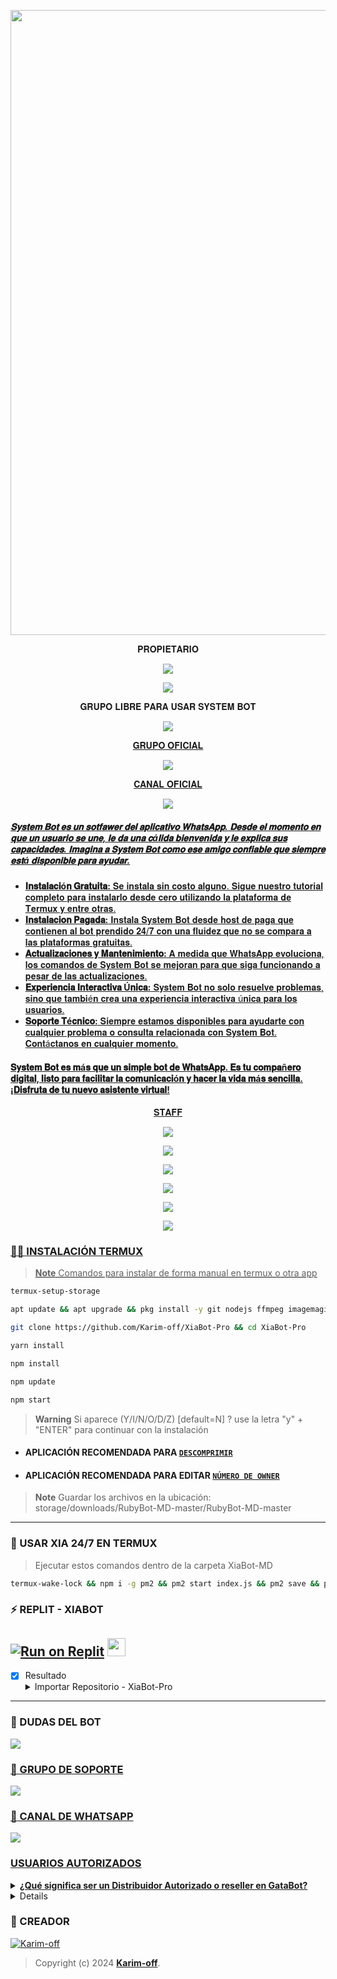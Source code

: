 <p align="center">
<img src="https://th.bing.com/th/id/OIG2.rNHuAZ.RP5bqEib_X_dj?pid=ImgGn" width="1000"/>
</p>

<p align="center">
 𝐏𝐑𝐎𝐏𝐈𝐄𝐓𝐀𝐑𝐈𝐎
</p>

<p align="center">
<a href="https://chat.whatsapp.com/LcFTUnvu0Tw1tCnA2ybdR6" target="blank"><img src="https://img.shields.io/badge/CREADOR_SYSTEM_BOT-25D366?style=for-the-badge&logo=whatsapp&logoColor=white" />
</p>

<p align="center">
<a href="http://www.instagram.com/boybenjx7" target="blank"><img src="https://img.shields.io/badge/Instagram-30302f?style=flat&logo=instagram" /></a>
</p>

<p align="center">
 𝐆𝐑𝐔𝐏𝐎 𝐋𝐈𝐁𝐑𝐄 𝐏𝐀𝐑𝐀 𝐔𝐒𝐀𝐑 𝐒𝐘𝐒𝐓𝐄𝐌 𝐁𝐎𝐓
</p>

<p align="center">
<a href="https://chat.whatsapp.com/LcFTUnvu0Tw1tCnA2ybdR6" target="blank"><img src="https://img.shields.io/badge/GRUPO_LIBRE_SISTEM_BOT-25D366?style=for-the-badge&logo=whatsapp&logoColor=white" />
</p>

<p align="center">
 𝐆𝐑𝐔𝐏𝐎 𝐎𝐅𝐈𝐂𝐈𝐀𝐋
</p>

<p align="center">
<a href="https://chat.whatsapp.com/LcFTUnvu0Tw1tCnA2ybdR6" target="blank"><img src="https://img.shields.io/badge/GRUPO_OFICIAL-25D366?style=for-the-badge&logo=whatsapp&logoColor=white" />
</p>

<p align="center">
 𝐂𝐀𝐍𝐀𝐋 𝐎𝐅𝐈𝐂𝐈𝐀𝐋
</p>

<p align="center">
<a href="https://chat.whatsapp.com/LcFTUnvu0Tw1tCnA2ybdR6" target="blank"><img src="https://img.shields.io/badge/CANAL_OFICIAL-25D366?style=for-the-badge&logo=whatsapp&logoColor=white" />
</p>

##### 𝐒𝐲𝐬𝐭𝐞𝐦 𝐁𝐨𝐭 𝐞𝐬 𝐮𝐧 𝐬𝐨𝐭𝐟𝐚𝐰𝐞𝐫 𝐝𝐞𝐥 𝐚𝐩𝐥𝐢𝐜𝐚𝐭𝐢𝐯𝐨 𝐖𝐡𝐚𝐭𝐬𝐀𝐩𝐩. 𝐃𝐞𝐬𝐝𝐞 𝐞𝐥 𝐦𝐨𝐦𝐞𝐧𝐭𝐨 𝐞𝐧 𝐪𝐮𝐞 𝐮𝐧 𝐮𝐬𝐮𝐚𝐫𝐢𝐨 𝐬𝐞 𝐮𝐧𝐞, 𝐥𝐞 𝐝𝐚 𝐮𝐧𝐚 𝐜á𝐥𝐢𝐝𝐚 𝐛𝐢𝐞𝐧𝐯𝐞𝐧𝐢𝐝𝐚 𝐲 𝐥𝐞 𝐞𝐱𝐩𝐥𝐢𝐜𝐚 𝐬𝐮𝐬 𝐜𝐚𝐩𝐚𝐜𝐢𝐝𝐚𝐝𝐞𝐬. 𝐈𝐦𝐚𝐠𝐢𝐧𝐚 𝐚 𝐒𝐲𝐬𝐭𝐞𝐦 𝐁𝐨𝐭 𝐜𝐨𝐦𝐨 𝐞𝐬𝐞 𝐚𝐦𝐢𝐠𝐨 𝐜𝐨𝐧𝐟𝐢𝐚𝐛𝐥𝐞 𝐪𝐮𝐞 𝐬𝐢𝐞𝐦𝐩𝐫𝐞 𝐞𝐬𝐭á 𝐝𝐢𝐬𝐩𝐨𝐧𝐢𝐛𝐥𝐞 𝐩𝐚𝐫𝐚 𝐚𝐲𝐮𝐝𝐚𝐫.

- **𝐈𝐧𝐬𝐭𝐚𝐥𝐚𝐜𝐢ó𝐧 𝐆𝐫𝐚𝐭𝐮𝐢𝐭𝐚:** 𝐒𝐞 𝐢𝐧𝐬𝐭𝐚𝐥𝐚 𝐬𝐢𝐧 𝐜𝐨𝐬𝐭𝐨 𝐚𝐥𝐠𝐮𝐧𝐨. 𝐒𝐢𝐠𝐮𝐞 𝐧𝐮𝐞𝐬𝐭𝐫𝐨 𝐭𝐮𝐭𝐨𝐫𝐢𝐚𝐥 𝐜𝐨𝐦𝐩𝐥𝐞𝐭𝐨 𝐩𝐚𝐫𝐚 𝐢𝐧𝐬𝐭𝐚𝐥𝐚𝐫𝐥𝐨 𝐝𝐞𝐬𝐝𝐞 𝐜𝐞𝐫𝐨 𝐮𝐭𝐢𝐥𝐢𝐳𝐚𝐧𝐝𝐨 𝐥𝐚 𝐩𝐥𝐚𝐭𝐚𝐟𝐨𝐫𝐦𝐚 𝐝𝐞 𝐓𝐞𝐫𝐦𝐮𝐱 𝐲 𝐞𝐧𝐭𝐫𝐞 𝐨𝐭𝐫𝐚𝐬.
- **𝐈𝐧𝐬𝐭𝐚𝐥𝐚𝐜𝐢𝐨𝐧 𝐏𝐚𝐠𝐚𝐝𝐚:** 𝐈𝐧𝐬𝐭𝐚𝐥𝐚 𝐒𝐲𝐬𝐭𝐞𝐦 𝐁𝐨𝐭 𝐝𝐞𝐬𝐝𝐞 𝐡𝐨𝐬𝐭 𝐝𝐞 𝐩𝐚𝐠𝐚 𝐪𝐮𝐞 𝐜𝐨𝐧𝐭𝐢𝐞𝐧𝐞𝐧 𝐚𝐥 𝐛𝐨𝐭 𝐩𝐫𝐞𝐧𝐝𝐢𝐝𝐨 𝟐𝟒/𝟕 𝐜𝐨𝐧 𝐮𝐧𝐚 𝐟𝐥𝐮𝐢𝐝𝐞𝐳 𝐪𝐮𝐞 𝐧𝐨 𝐬𝐞 𝐜𝐨𝐦𝐩𝐚𝐫𝐚 𝐚 𝐥𝐚𝐬 𝐩𝐥𝐚𝐭𝐚𝐟𝐨𝐫𝐦𝐚𝐬 𝐠𝐫𝐚𝐭𝐮𝐢𝐭𝐚𝐬.
- **𝐀𝐜𝐭𝐮𝐚𝐥𝐢𝐳𝐚𝐜𝐢𝐨𝐧𝐞𝐬 𝐲 𝐌𝐚𝐧𝐭𝐞𝐧𝐢𝐦𝐢𝐞𝐧𝐭𝐨:** 𝐀 𝐦𝐞𝐝𝐢𝐝𝐚 𝐪𝐮𝐞 𝐖𝐡𝐚𝐭𝐬𝐀𝐩𝐩 𝐞𝐯𝐨𝐥𝐮𝐜𝐢𝐨𝐧𝐚, 𝐥𝐨𝐬 𝐜𝐨𝐦𝐚𝐧𝐝𝐨𝐬 𝐝𝐞 𝐒𝐲𝐬𝐭𝐞𝐦 𝐁𝐨𝐭 𝐬𝐞 𝐦𝐞𝐣𝐨𝐫𝐚𝐧 𝐩𝐚𝐫𝐚 𝐪𝐮𝐞 𝐬𝐢𝐠𝐚 𝐟𝐮𝐧𝐜𝐢𝐨𝐧𝐚𝐧𝐝𝐨 𝐚 𝐩𝐞𝐬𝐚𝐫 𝐝𝐞 𝐥𝐚𝐬 𝐚𝐜𝐭𝐮𝐚𝐥𝐢𝐳𝐚𝐜𝐢𝐨𝐧𝐞𝐬.
- **𝐄𝐱𝐩𝐞𝐫𝐢𝐞𝐧𝐜𝐢𝐚 𝐈𝐧𝐭𝐞𝐫𝐚𝐜𝐭𝐢𝐯𝐚 Ú𝐧𝐢𝐜𝐚:** 𝐒𝐲𝐬𝐭𝐞𝐦 𝐁𝐨𝐭 𝐧𝐨 𝐬𝐨𝐥𝐨 𝐫𝐞𝐬𝐮𝐞𝐥𝐯𝐞 𝐩𝐫𝐨𝐛𝐥𝐞𝐦𝐚𝐬, 𝐬𝐢𝐧𝐨 𝐪𝐮𝐞 𝐭𝐚𝐦𝐛𝐢é𝐧 𝐜𝐫𝐞𝐚 𝐮𝐧𝐚 𝐞𝐱𝐩𝐞𝐫𝐢𝐞𝐧𝐜𝐢𝐚 𝐢𝐧𝐭𝐞𝐫𝐚𝐜𝐭𝐢𝐯𝐚 ú𝐧𝐢𝐜𝐚 𝐩𝐚𝐫𝐚 𝐥𝐨𝐬 𝐮𝐬𝐮𝐚𝐫𝐢𝐨𝐬.
- **𝐒𝐨𝐩𝐨𝐫𝐭𝐞 𝐓é𝐜𝐧𝐢𝐜𝐨:** 𝐒𝐢𝐞𝐦𝐩𝐫𝐞 𝐞𝐬𝐭𝐚𝐦𝐨𝐬 𝐝𝐢𝐬𝐩𝐨𝐧𝐢𝐛𝐥𝐞𝐬 𝐩𝐚𝐫𝐚 𝐚𝐲𝐮𝐝𝐚𝐫𝐭𝐞 𝐜𝐨𝐧 𝐜𝐮𝐚𝐥𝐪𝐮𝐢𝐞𝐫 𝐩𝐫𝐨𝐛𝐥𝐞𝐦𝐚 𝐨 𝐜𝐨𝐧𝐬𝐮𝐥𝐭𝐚 𝐫𝐞𝐥𝐚𝐜𝐢𝐨𝐧𝐚𝐝𝐚 𝐜𝐨𝐧 𝐒𝐲𝐬𝐭𝐞𝐦 𝐁𝐨𝐭. 𝐂𝐨𝐧𝐭á𝐜𝐭𝐚𝐧𝐨𝐬 𝐞𝐧 𝐜𝐮𝐚𝐥𝐪𝐮𝐢𝐞𝐫 𝐦𝐨𝐦𝐞𝐧𝐭𝐨.

#### 𝐒𝐲𝐬𝐭𝐞𝐦 𝐁𝐨𝐭 𝐞𝐬 𝐦á𝐬 𝐪𝐮𝐞 𝐮𝐧 𝐬𝐢𝐦𝐩𝐥𝐞 𝐛𝐨𝐭 𝐝𝐞 𝐖𝐡𝐚𝐭𝐬𝐀𝐩𝐩. 𝐄𝐬 𝐭𝐮 𝐜𝐨𝐦𝐩𝐚ñ𝐞𝐫𝐨 𝐝𝐢𝐠𝐢𝐭𝐚𝐥, 𝐥𝐢𝐬𝐭𝐨 𝐩𝐚𝐫𝐚 𝐟𝐚𝐜𝐢𝐥𝐢𝐭𝐚𝐫 𝐥𝐚 𝐜𝐨𝐦𝐮𝐧𝐢𝐜𝐚𝐜𝐢ó𝐧 𝐲 𝐡𝐚𝐜𝐞𝐫 𝐥𝐚 𝐯𝐢𝐝𝐚 𝐦á𝐬 𝐬𝐞𝐧𝐜𝐢𝐥𝐥𝐚. ¡𝐃𝐢𝐬𝐟𝐫𝐮𝐭𝐚 𝐝𝐞 𝐭𝐮 𝐧𝐮𝐞𝐯𝐨 𝐚𝐬𝐢𝐬𝐭𝐞𝐧𝐭𝐞 𝐯𝐢𝐫𝐭𝐮𝐚𝐥!

<p align="center">
 𝐒𝐓𝐀𝐅𝐅
</p>

<p align="center">
<a href="https://chat.whatsapp.com/LcFTUnvu0Tw1tCnA2ybdR6" target="blank"><img src="https://img.shields.io/badge/OWNER_PRINCIPAL-25D366?style=for-the-badge&logo=whatsapp&logoColor=white" />
</p>

<p align="center">
<a href="https://chat.whatsapp.com/LcFTUnvu0Tw1tCnA2ybdR6" target="blank"><img src="https://img.shields.io/badge/SOPORTE1-25D366?style=for-the-badge&logo=whatsapp&logoColor=white" />
</p>

<p align="center">
<a href="https://chat.whatsapp.com/LcFTUnvu0Tw1tCnA2ybdR6" target="blank"><img src="https://img.shields.io/badge/SOPORTE2-25D366?style=for-the-badge&logo=whatsapp&logoColor=white" />
</p>

<p align="center">
<a href="https://chat.whatsapp.com/LcFTUnvu0Tw1tCnA2ybdR6" target="blank"><img src="https://img.shields.io/badge/SOPORTE3-25D366?style=for-the-badge&logo=whatsapp&logoColor=white" />
</p>

<p align="center">
<a href="https://chat.whatsapp.com/LcFTUnvu0Tw1tCnA2ybdR6" target="blank"><img src="https://img.shields.io/badge/SOPORTE4-25D366?style=for-the-badge&logo=whatsapp&logoColor=white" />
</p>

<p align="center">
<a href="https://chat.whatsapp.com/LcFTUnvu0Tw1tCnA2ybdR6" target="blank"><img src="https://img.shields.io/badge/SOPORTE5-25D366?style=for-the-badge&logo=whatsapp&logoColor=white" />
</p>

### 👨‍💻 INSTALACIÓN TERMUX
> **Note** Comandos para instalar de forma manual en termux o otra app
```bash
termux-setup-storage
```
```bash
apt update && apt upgrade && pkg install -y git nodejs ffmpeg imagemagick yarn
```
```bash
git clone https://github.com/Karim-off/XiaBot-Pro && cd XiaBot-Pro
```
```bash
yarn install
```
```bash
npm install
```
```bash
npm update
```
```bash
npm start
```
> **Warning** Si aparece (Y/I/N/O/D/Z) [default=N] ? use la letra "y" + "ENTER" para continuar con la instalación 

* #### APLICACIÓN RECOMENDADA PARA [`DESCOMPRIMIR`](https://play.google.com/store/apps/details?id=com.rarlab.rar)
* #### APLICACIÓN RECOMENDADA PARA EDITAR [`NÚMERO DE OWNER`](https://play.google.com/store/apps/details?id=com.rhmsoft.code)
> **Note** Guardar los archivos en la ubicación: storage/downloads/RubyBot-MD-master/RubyBot-MD-master   
----
### 💟 USAR XIA 24/7 EN TERMUX 
> Ejecutar estos comandos dentro de la carpeta XiaBot-MD
```bash
termux-wake-lock && npm i -g pm2 && pm2 start index.js && pm2 save && pm2 logs
```
### ⚡ REPLIT - XIABOT
<a target="_blank" href="https://replit.com/github/karim-off/XiaBot-Pro"><img alt="Run on Replit" src="https://binbashbanana.github.io/deploy-buttons/buttons/remade/replit.svg"></a>
<a href="https://replit.com/github/GataNina-Li/GataBot-MD"> <img src="https://media0.giphy.com/media/lMwu8EJAnv9kmn51KQ/giphy.gif" height="29px"></a>
------------------
- [x] Resultado <details><summary>Importar Repositorio - XiaBot-Pro</summary><img src="https://i.imgur.com/GQyRnMf.jpg"></details>
------------------

### 💬 DUDAS DEL BOT 
<a href="http://wa.me/59897246324" target="blank"><img src="https://img.shields.io/badge/KARIM_CREADOR-25D366?style=for-the-badge&logo=whatsapp&logoColor=white" />

### 🤖 GRUPO DE SOPORTE
<a href="https://chat.whatsapp.com/LcFTUnvu0Tw1tCnA2ybdR6" target="blank"><img src="https://img.shields.io/badge/GRUPO_DE_SOPORTE-25D366?style=for-the-badge&logo=whatsapp&logoColor=white" />

### 📄 CANAL DE WHATSAPP
<a href="https://whatsapp.com/channel/0029VaJxgcB0bIdvuOwKTM2Y" target="blank"><img src="https://img.shields.io/badge/CANAL_DE_BOT-25D366?style=for-the-badge&logo=whatsapp&logoColor=white" />

### USUARIOS AUTORIZADOS

<details>
<summary><b>¿Qué significa ser un Distribuidor Autorizado o reseller en GataBot?</b></summary>

- Aquellos usuarios que adquieran la licencia de Distribuidores Autorizados o resellers obtienen el derecho legal de utilizar este repositorio para fines educativos, políticos o comerciales, sin poner en riesgo su reputación personal u organizacional.
</details>

<details>
<summary><b>¿Dónde puedes solicitar la licencia para ser Distribuidor Autorizado o reseller de GataBot?</b></summary>

  - Te ofrecemos opciones exclusivas: **[Instagram](https://www.instagram.com/gata_dios/)**, **[Telegram](https://t.me/SoporteGataBot)**, y **[correo electrónico](centergatabot@gmail.com)**.
</details>


### 🔮 CREADOR 
[![Karim-off](https://github.com/Karim-off.png?size=100)](https://github.com/Karim-off) 
> Copyright (c) 2024 **[Karim-off](https://github.com/Karim-off/XiaBot-Pro/blob/master/LICENSE)**.
